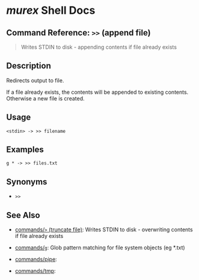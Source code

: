 # _murex_ Shell Docs

## Command Reference: `>>` (append file)

> Writes STDIN to disk - appending contents if file already exists

## Description

Redirects output to file.

If a file already exists, the contents will be appended to existing contents.
Otherwise a new file is created.

## Usage

    <stdin> -> >> filename

## Examples

    g * -> >> files.txt

## Synonyms

* `>>`


## See Also

* [commands/`>` (truncate file)](../commands/greater-than.md):
  Writes STDIN to disk - overwriting contents if file already exists
* [commands/`g`](../commands/g.md):
  Glob pattern matching for file system objects (eg *.txt)
* [commands/pipe](../commands/pipe.md):
  
* [commands/tmp](../commands/tmp.md):
  